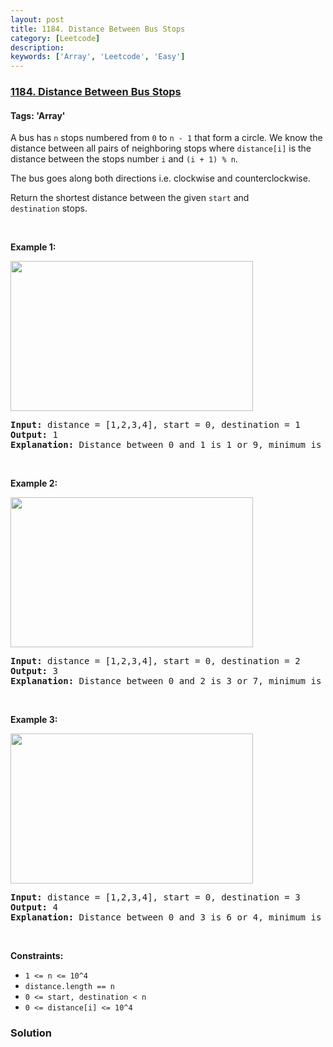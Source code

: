 ```yaml
---
layout: post
title: 1184. Distance Between Bus Stops
category: [Leetcode]
description: 
keywords: ['Array', 'Leetcode', 'Easy']
---
```

### [1184. Distance Between Bus Stops](https://leetcode.com/problems/distance-between-bus-stops)

#### Tags: 'Array'

<div class="content__u3I1 question-content__JfgR"><div><p>A bus has <code>n</code> stops numbered from <code>0</code> to <code>n - 1</code> that form a circle. We know the distance between all pairs of neighboring stops where <code>distance[i]</code> is the distance between the stops number <code>i</code> and <code>(i + 1) % n</code>.</p>
<p>The bus goes along both directions i.e. clockwise and counterclockwise.</p>
<p>Return the shortest distance between the given <code>start</code> and <code>destination</code> stops.</p>
<p> </p>
<p><strong>Example 1:</strong></p>
<p><img alt="" src="https://assets.leetcode.com/uploads/2019/09/03/untitled-diagram-1.jpg" style="width: 388px; height: 240px;"/></p>
<pre><strong>Input:</strong> distance = [1,2,3,4], start = 0, destination = 1
<strong>Output:</strong> 1
<strong>Explanation:</strong> Distance between 0 and 1 is 1 or 9, minimum is 1.</pre>
<p> </p>
<p><strong>Example 2:</strong></p>
<p><img alt="" src="https://assets.leetcode.com/uploads/2019/09/03/untitled-diagram-1-1.jpg" style="width: 388px; height: 240px;"/></p>
<pre><strong>Input:</strong> distance = [1,2,3,4], start = 0, destination = 2
<strong>Output:</strong> 3
<strong>Explanation:</strong> Distance between 0 and 2 is 3 or 7, minimum is 3.
</pre>
<p> </p>
<p><strong>Example 3:</strong></p>
<p><img alt="" src="https://assets.leetcode.com/uploads/2019/09/03/untitled-diagram-1-2.jpg" style="width: 388px; height: 240px;"/></p>
<pre><strong>Input:</strong> distance = [1,2,3,4], start = 0, destination = 3
<strong>Output:</strong> 4
<strong>Explanation:</strong> Distance between 0 and 3 is 6 or 4, minimum is 4.
</pre>
<p> </p>
<p><strong>Constraints:</strong></p>
<ul>
<li><code>1 &lt;= n &lt;= 10^4</code></li>
<li><code>distance.length == n</code></li>
<li><code>0 &lt;= start, destination &lt; n</code></li>
<li><code>0 &lt;= distance[i] &lt;= 10^4</code></li>
</ul></div></div>

### Solution
